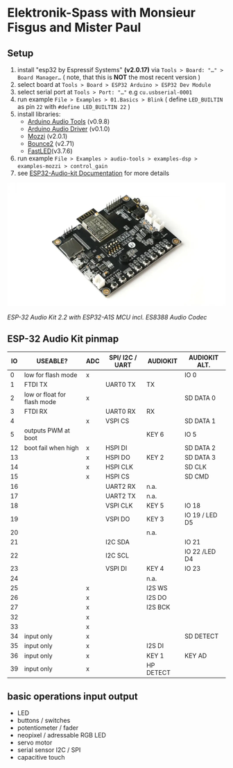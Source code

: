 # Elektronik-Spass with Monsieur Fisgus and Mister Paul

## Setup

1. install "esp32 by Espressif Systems" **(v2.0.17)** via `Tools > Board: "…" > Board Manager…` ( note, that this is **NOT** the most recent version )
2. select board at `Tools > Board > ESP32 Arduino > ESP32 Dev Module`
3. select serial port at `Tools > Port: "…"` e.g `cu.usbserial-0001`
4. run example `File > Examples > 01.Basics > Blink` ( define `LED_BUILTIN` as pin `22` with `#define LED_BUILTIN 22` )
5. install libraries:
    - [Arduino Audio Tools](https://github.com/pschatzmann/arduino-audio-tools) (v0.9.8)
    - [Arduino Audio Driver](https://github.com/pschatzmann/arduino-audio-driver) (v0.1.0)
    - [Mozzi](https://github.com/sensorium/Mozzi) (v2.0.1)
    - [Bounce2](https://github.com/thomasfredericks/Bounce2) (v2.71)
    - [FastLED](https://github.com/FastLED/FastLED)(v3.7.6)
6. run example `File > Examples > audio-tools > examples-dsp > examples-mozzi > control_gain`
7. see [ESP32-Audio-kit Documentation](https://docs.ai-thinker.com/en/esp32-audio-kit) for more details

![](ESP32-audio-kit.webp)

*ESP-32 Audio Kit 2.2 with ESP32-A1S MCU incl. ES8388 Audio Codec*

## ESP-32 Audio Kit pinmap

| IO | USEABLE?                    | ADC | SPI/ I2C / UART | AUDIOKIT  | AUDIOKIT ALT. | 
| -- | --------------------------- | --- | --------------- | --------- | ------------- |
| 0  | low for flash mode          |  x  |                 |           | IO 0          |
| 1  | FTDI TX                     |     | UART0 TX        | TX        |               |
| 2  | low or float for flash mode |  x  |                 |           | SD DATA 0     |               
| 3  | FTDI RX                     |     | UART0 RX        | RX        |               |               
| 4  |                             |  x  | VSPI CS         |           | SD DATA 1     |               
| 5  | outputs PWM at boot         |     |                 | KEY 6     | IO 5          |               
| 12 | boot fail when high         |  x  | HSPI DI         |           | SD DATA 2     |               
| 13 |                             |  x  | HSPI DO         | KEY 2     | SD DATA 3     |               
| 14 |                             |  x  | HSPI CLK        |           | SD CLK        |               
| 15 |                             |  x  | HSPI CS         |           | SD CMD        |               
| 16 |                             |     | UART2 RX        | n.a.      |               |               
| 17 |                             |     | UART2 TX        | n.a.      |               |               
| 18 |                             |     | VSPI CLK        | KEY 5     | IO 18         |               
| 19 |                             |     | VSPI DO         | KEY 3     | IO 19 / LED D5| 
| 20 |                             |     |                 | n.a.      |               |               
| 21 |                             |     | I2C SDA         |           | IO 21         |               
| 22 |                             |     | I2C SCL         |           | IO 22 /LED D4 |
| 23 |                             |     | VSPI DI         | KEY 4     | IO 23         |
| 24 |                             |     |                 | n.a.      |               |
| 25 |                             |  x  |                 | I2S WS    |               |
| 26 |                             |  x  |                 | I2S DO    |               |
| 27 |                             |  x  |                 | I2S BCK   |               |
| 32 |                             |  x  |                 |           |               |
| 33 |                             |  x  |                 |           |               |
| 34 | input only                  |  x  |                 |           | SD DETECT     |
| 35 | input only                  |  x  |                 | I2S DI    |               |
| 36 | input only                  |  x  |                 | KEY 1     | KEY AD        |
| 39 | input only                  |  x  |                 | HP DETECT |               |

## basic operations input output
- LED
- buttons / switches 
- potentiometer / fader
- neopixel / adressable RGB LED 
- servo motor
- serial sensor I2C / SPI 
- capacitive touch 